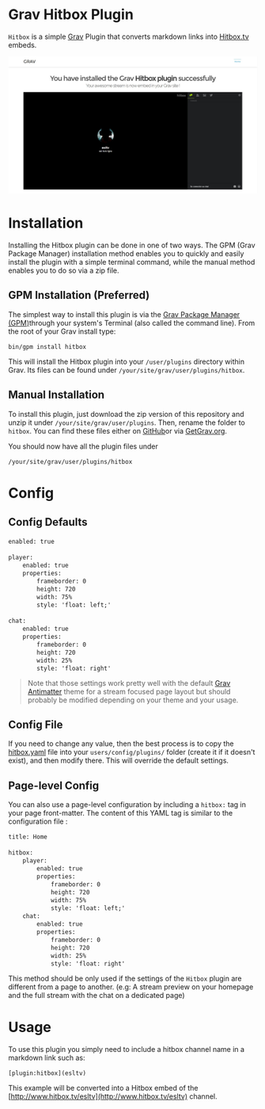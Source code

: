 # Grav Hitbox Plugin

`Hitbox` is a simple [Grav][grav] Plugin that converts markdown links into [Hitbox.tv][hitbox.tv] embeds.

![](screenshot.jpg)

# Installation

Installing the Hitbox plugin can be done in one of two ways. The GPM (Grav Package Manager) installation method enables you to quickly and easily install the plugin with a simple terminal command, while the manual method enables you to do so via a zip file.

## GPM Installation (Preferred)

The simplest way to install this plugin is via the [Grav Package Manager (GPM)][grav-gpm]through your system's Terminal (also called the command line).  From the root of your Grav install type:

    bin/gpm install hitbox

This will install the Hitbox plugin into your `/user/plugins` directory within Grav. Its files can be found under `/your/site/grav/user/plugins/hitbox`.

## Manual Installation

To install this plugin, just download the zip version of this repository and unzip it under `/your/site/grav/user/plugins`. Then, rename the folder to `hitbox`. You can find these files either on [GitHub][homepage]or via [GetGrav.org][grav-plugins].

You should now have all the plugin files under

    /your/site/grav/user/plugins/hitbox

# Config

## Config Defaults

```
enabled: true

player:
    enabled: true
    properties:
        frameborder: 0
        height: 720
        width: 75%
        style: 'float: left;'

chat:
    enabled: true
    properties:
        frameborder: 0
        height: 720
        width: 25%
        style: 'float: right'
```

> Note that those settings work pretty well with the default [Grav][grav] [Antimatter][antimatter] theme for a stream focused page layout but should probably be modified depending on your theme and your usage.

## Config File

If you need to change any value, then the best process is to copy the [hitbox.yaml](hitbox.yaml) file into your `users/config/plugins/` folder (create it if it doesn't exist), and then modify there.  This will override the default settings.

## Page-level Config

You can also use a page-level configuration by including a `hitbox:` tag in your page front-matter. The content of this YAML tag is similar to the configuration file :

```
title: Home

hitbox:
    player:
        enabled: true
        properties:
            frameborder: 0
            height: 720
            width: 75%
            style: 'float: left;'
    chat:
        enabled: true
        properties:
            frameborder: 0
            height: 720
            width: 25%
            style: 'float: right'
```

This method should be only used if the settings of the `Hitbox` plugin are different from a page to another. (e.g: A stream preview on your homepage and the full stream with the chat on a dedicated page)

# Usage

To use this plugin you simply need to include a hitbox channel name in a markdown link such as:

```
[plugin:hitbox](esltv)
```

This example will be converted into a Hitbox embed of the [http://www.hitbox.tv/esltv](http://www.hitbox.tv/esltv) channel.

[antimatter]: https://github.com/getgrav/grav-theme-antimatter
[grav]: http://github.com/getgrav/grav
[grav-gpm]: http://learn.getgrav.org/advanced/grav-gpm
[grav-plugins]: http://getgrav.org/downloads/plugins#extras
[homepage]: https://github.com/lab-dev-code/grav-plugin-hitbox
[hitbox.tv]: http://www.hitbox.tv/
